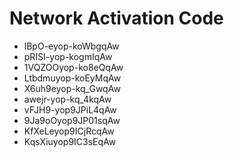 # Network Activation Code
* lBpO-eyop-koWbgqAw
* pRISI-yop-kogmIqAw
* 1VQZOOyop-ko8eQqAw
* Ltbdmuyop-koEyMqAw
* X6uh9eyop-kq_GwqAw
* awejr-yop-kq_4kqAw
* vFJH9-yop9JPiL4qAw
* 9Ja9oOyop9JP01sqAw
* KfXeLeyop9ICjRcqAw
* KqsXiuyop9IC3sEqAw